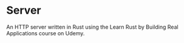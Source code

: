 # Server

An HTTP server written in Rust using the Learn Rust by Building Real Applications course on Udemy.